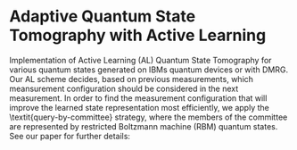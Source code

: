 # Adaptive Quantum State Tomography with Active Learning
Implementation of Active Learning (AL) Quantum State Tomography for various quantum states generated on IBMs quantum devices or with DMRG. Our AL scheme decides, based on previous measurements, which meansurement configuration should be considered in the next measurement. In order to find the measurement configuration that will improve the learned state representation most efficiently, we apply the \textit{query-by-committee} strategy, where the members of the committee are represented by restricted Boltzmann machine (RBM) quantum states. See our paper for further details: 

